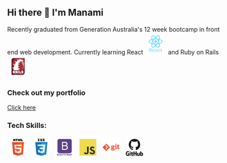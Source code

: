 ## Hi there 👋 I'm Manami

<!--**manami-d/manami-d** is a ✨ _special_ ✨ repository because its `README.md` (this file) appears on your GitHub profile.-->
Recently graduated from Generation Australia's 12 week bootcamp in front end web development.
Currently learning React <img width="20px" src="./icons/react/react-original-wordmark.svg" alt="react" style="padding:5px; width: 40px;" > 
and Ruby on Rails <img width="20px" src="./icons/rails/rails-original-wordmark.svg" alt="rails" style="padding:5px; width: 40px;" > 

### Check out my portfolio
[Click here](https://manami-davidson.netlify.app/)

### Tech Skills:
<div style="display:inline-block;" >
    <i class="devicon-git-plain"></i>
<img width="40px" src="./icons/html5/html5-original-wordmark.svg" alt="html5" style="padding:5px; width: 40px;" >
<img width="40px"  src="./icons/css3/css3-original-wordmark.svg" alt="css" style="padding:5px; width: 40px;" >
<img width="40px" src="./icons/bootstrap/bootstrap-plain-wordmark.svg" alt="bootstrap" style="padding:5px; width: 40px;" >
<img width="40px"  src="./icons/javascript/javascript-original.svg" alt="javascript" style="padding:5px; width: 40px;" >
<img width="40px" src="./icons/git/git-plain-wordmark.svg" alt="git" style="padding:5px; width: 40px;" >
<img width="40px" src="./icons/github/github-original-wordmark.svg" alt="github" style="padding:5px; width: 40px;" >
</div>
